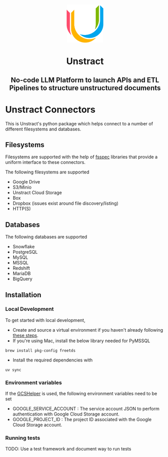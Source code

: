 <div align="center">
<img src="docs/assets/unstract_u_logo.png" style="height: 120px">

# Unstract

## No-code LLM Platform to launch APIs and ETL Pipelines to structure unstructured documents

</div>

# Unstract Connectors

This is Unstract's python package which helps connect to a number of different filesystems and databases.

## Filesystems
Filesystems are supported with the help of [fsspec](https://filesystem-spec.readthedocs.io/en/latest/) libraries that provide a uniform interface to these connectors.

The following filesystems are supported
- Google Drive
- S3/Minio
- Unstract Cloud Storage
- Box
- Dropbox (issues exist around file discovery/listing)
- HTTP(S)

## Databases
The following databases are supported
- Snowflake
- PostgreSQL
- MySQL
- MSSQL
- Redshift
- MariaDB
- BigQuery

## Installation

### Local Development

To get started with local development,
- Create and source a virtual environment if you haven't already following [these steps](/README.md#create-your-virtual-env).
- If you're using Mac, install the below library needed for PyMSSQL
```
brew install pkg-config freetds
```
- Install the required dependencies with
```shell
uv sync
```

### Environment variables
If the [GCSHelper](/src/unstract/connectors/gcs_helper.py) is used, the following environment variables need to be set
- GOOGLE_SERVICE_ACCOUNT : The service account JSON to perform authentication with Google Cloud Storage account.
- GOOGLE_PROJECT_ID : The project ID associated with the Google Cloud Storage account.

### Running tests

TODO: Use a test framework and document way to run tests
